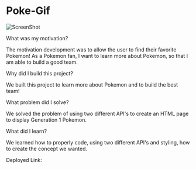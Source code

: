 # Poke-Gif

![ScreenShot](./assets/images/Screenshot.png)

What was my motivation?

The motivation development was to allow the user to find their favorite Pokemon! As a Pokemon fan, I want to learn more about Pokemon, so that I am able to build a good team. 

Why did I build this project?

We built this project to learn more about Pokemon and to build the best team! 

What problem did I solve? 

We solved the problem of using two different API's to create an HTML page to display Generation 1 Pokemon. 

What did I learn?

We learned how to properly code, using two different API's and styling, how to create the concept we wanted. 

Deployed Link: 